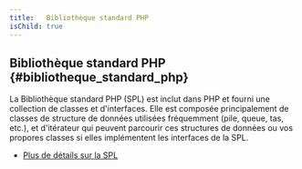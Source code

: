 ```yaml
---
title:   Bibliothèque standard PHP
isChild: true
---
```


## Bibliothèque standard PHP {#bibliotheque_standard_php}

La Bibliothèque standard PHP (SPL) est inclut dans PHP et fourni une collection de classes et d'interfaces. Elle est composée principalement de classes de structure de données utilisées fréquemment (pile, queue, tas, etc.), et d'itérateur qui peuvent parcourir ces structures de données ou vos propores classes si elles implémentent les interfaces de la SPL.

* [Plus de détails sur la SPL][spl]

[spl]: http://www.php.net/manual/fr/book.spl.php
